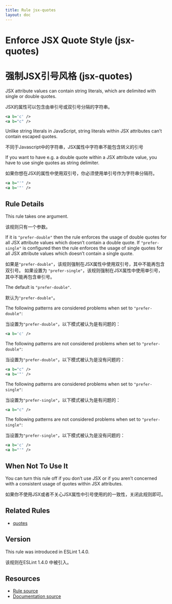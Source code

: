 ```yaml
---
title: Rule jsx-quotes
layout: doc
---
```

<!-- Note: No pull requests accepted for this file. See README.md in the root directory for details. -->
# Enforce JSX Quote Style (jsx-quotes)

# 强制JSX引号风格 (jsx-quotes)

JSX attribute values can contain string literals, which are delimited with single or double quotes.

JSX的属性可以包含由单引号或双引号分隔的字符串。

```xml
<a b='c' />
<a b="c" />
```

Unlike string literals in JavaScript, string literals within JSX attributes can’t contain escaped quotes.

不同于Javascript中的字符串，JSX属性中字符串不能包含转义的引号

If you want to have e.g. a double quote within a JSX attribute value, you have to use single quotes as string delimiter.

如果你想在JSX的属性中使用双引号，你必须使用单引号作为字符串分隔符。

```xml
<a b="'" />
<a b='"' />
```

## Rule Details

This rule takes one argument.

该规则只有一个参数。

If it is `"prefer-double"` then the rule enforces the usage of double quotes for all JSX attribute values which doesn’t contain a double quote.
If `"prefer-single"` is configured then the rule enforces the usage of single quotes for all JSX attribute values which doesn’t contain a single quote.

如果是`"prefer-double"`，该规则强制在JSX属性中使用双引号，其中不能再包含双引号。
如果设置为 `"prefer-single"`，该规则强制在JSX属性中使用单引号，其中不能再包含单引号。

The default is `"prefer-double"`.

默认为`"prefer-double"`。

The following patterns are considered problems when set to `"prefer-double"`:

当设置为`"prefer-double"`，以下模式被认为是有问题的：

```xml
<a b='c' />
```

The following patterns are not considered problems when set to `"prefer-double"`:

当设置为`"prefer-double"`，以下模式被认为是没有问题的：

```xml
<a b="c" />
<a b='"' />
```

The following patterns are considered problems when set to `"prefer-single"`:

当设置为`"prefer-single"`，以下模式被认为是有问题的：

```xml
<a b="c" />
```

The following patterns are not considered problems when set to `"prefer-single"`:

当设置为`"prefer-single"`，以下模式被认为是没有问题的：

```xml
<a b='c' />
<a b="'" />
```

## When Not To Use It

You can turn this rule off if you don’t use JSX or if you aren’t concerned with a consistent usage of quotes within JSX attributes.

如果你不使用JSX或者不关心JSX属性中引号使用的的一致性，关闭此规则即可。

## Related Rules

* [quotes](quotes)

## Version

This rule was introduced in ESLint 1.4.0.

该规则在ESLint 1.4.0 中被引入。

## Resources

* [Rule source](https://github.com/eslint/eslint/tree/master/lib/rules/jsx-quotes.js)
* [Documentation source](https://github.com/eslint/eslint/tree/master/docs/rules/jsx-quotes.md)
